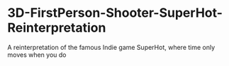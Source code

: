# 3D-FirstPerson-Shooter-SuperHot-Reinterpretation
A reinterpretation of the famous Indie game SuperHot, where time only moves when you do
